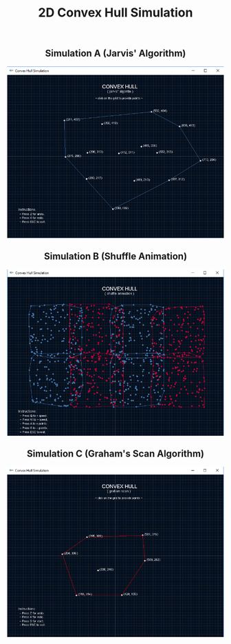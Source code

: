 <h1 align="center"> 2D Convex Hull Simulation </h1>
<br>
<div>
	<h2 align="center">Simulation A (Jarvis' Algorithm)</h2>
	<img src="screenshots/sc (1).png" align="center">
</div>
<div>
	<h2 align="center">Simulation B (Shuffle Animation)</h2>
	<img src="screenshots/sc (2).png" align="center">
</div>
<div>	
	<h2 align="center">Simulation C (Graham's Scan Algorithm)</h2>
	<img src="screenshots/sc (3).png" align="center">
</div>
